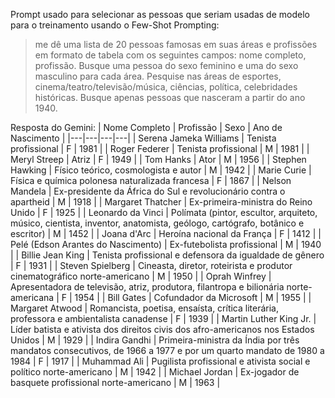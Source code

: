 Prompt usado para selecionar as pessoas que seriam usadas de modelo para o treinamento usando o Few-Shot Prompting:
> me dê uma lista de 20 pessoas famosas em suas áreas e profissões em formato de tabela com os seguintes campos: nome completo, profissão. Busque uma pessoa do sexo feminino e uma do sexo masculino para cada área. Pesquise nas áreas de esportes, cinema/teatro/televisão/música, ciências, política, celebridades históricas. Busque apenas pessoas que nasceram a partir do ano 1940.

Resposta do Gemini:
| Nome Completo | Profissão | Sexo | Ano de Nascimento |
|---|---|---|---|
| Serena Jameka Williams | Tenista profissional | F | 1981 |
| Roger Federer | Tenista profissional | M | 1981 |
| Meryl Streep | Atriz | F | 1949 |
| Tom Hanks | Ator | M | 1956 |
| Stephen Hawking | Físico teórico, cosmologista e autor | M | 1942 |
| Marie Curie | Física e química polonesa naturalizada francesa | F | 1867 |
| Nelson Mandela | Ex-presidente da África do Sul e revolucionário contra o apartheid | M | 1918 |
| Margaret Thatcher | Ex-primeira-ministra do Reino Unido | F | 1925 |
| Leonardo da Vinci | Polímata (pintor, escultor, arquiteto, músico, cientista, inventor, anatomista, geólogo, cartógrafo, botânico e escritor) | M | 1452 |
| Joana d'Arc | Heroína nacional da França | F | 1412 |
| Pelé (Edson Arantes do Nascimento) | Ex-futebolista profissional | M | 1940 |
| Billie Jean King | Tenista profissional e defensora da igualdade de gênero | F | 1931 |
| Steven Spielberg | Cineasta, diretor, roteirista e produtor cinematográfico norte-americano | M | 1950 |
| Oprah Winfrey | Apresentadora de televisão, atriz, produtora, filantropa e bilionária norte-americana | F | 1954 |
| Bill Gates | Cofundador da Microsoft | M | 1955 |
| Margaret Atwood | Romancista, poetisa, ensaísta, crítica literária, professora e ambientalista canadense | F | 1939 |
| Martin Luther King Jr. | Líder batista e ativista dos direitos civis dos afro-americanos nos Estados Unidos | M | 1929 |
| Indira Gandhi | Primeira-ministra da Índia por três mandatos consecutivos, de 1966 a 1977 e por um quarto mandato de 1980 a 1984 | F | 1917 |
| Muhammad Ali | Pugilista profissional e ativista social e político norte-americano | M | 1942 |
| Michael Jordan | Ex-jogador de basquete profissional norte-americano | M | 1963 |


